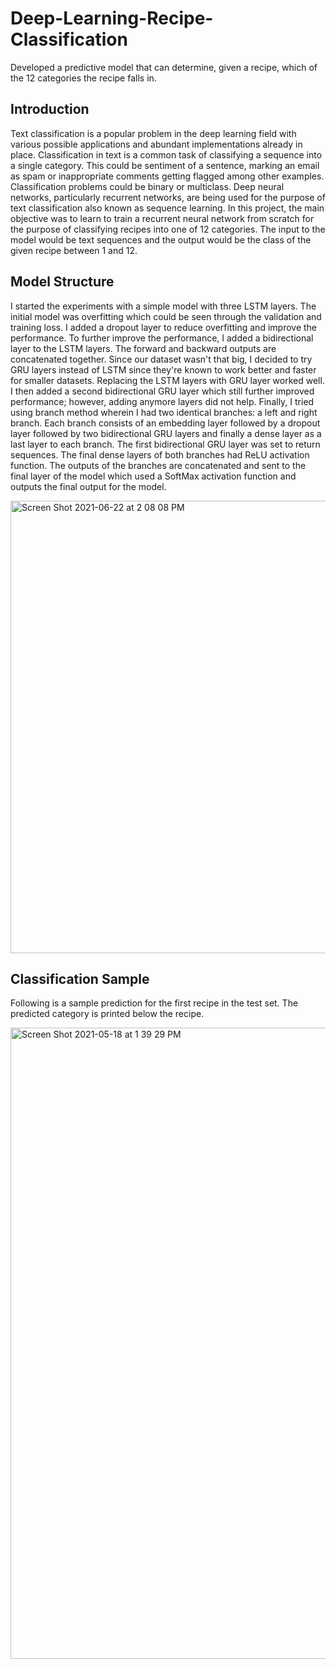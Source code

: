 # Deep-Learning-Recipe-Classification
Developed a predictive model that can determine, given a recipe, which of the 12 categories the recipe falls in.

## Introduction 

Text classification is a popular problem in the deep learning field with various possible applications and abundant implementations already in place. Classification in text is a common task of classifying a sequence into a single category. This could be sentiment of a sentence, marking an email as spam or inappropriate comments getting flagged among other examples. Classification problems could be binary or multiclass. Deep neural networks, particularly recurrent networks, are being used for the purpose of text classification also known as sequence learning. In this project, the main objective was to learn to train a recurrent neural network from scratch for the purpose of classifying recipes into one of 12 categories. The input to the model would be text sequences and the output would be the class of the given recipe between 1 and 12. 

## Model Structure

I started the experiments with a simple model with three LSTM layers. The initial model was overfitting which could be seen through the validation and training loss. I added a dropout layer to reduce overfitting and improve the performance. To further improve the performance, I added a bidirectional layer to the LSTM layers. The forward and backward outputs are concatenated together. Since our dataset wasn't that big, I decided to try GRU layers instead of LSTM since they're known to work better and faster for smaller datasets. Replacing the LSTM layers with GRU layer worked well. I then added a second bidirectional GRU layer which still further improved performance; however, adding anymore layers did not help. Finally, I tried using branch method wherein I had two identical branches: a left and right branch. Each branch consists of an embedding layer followed by a dropout layer followed by two bidirectional GRU layers and finally a dense layer as a last layer to each branch. The first bidirectional GRU layer was set to return sequences. The final dense layers of both branches had ReLU activation function. The outputs of the branches are concatenated and sent to the final layer of the model which used a SoftMax activation function and outputs the final output for the model. 

<img width="724" alt="Screen Shot 2021-06-22 at 2 08 08 PM" src="https://user-images.githubusercontent.com/32781544/122906539-1d9d1e00-d307-11eb-977b-a67064d53830.png">

## Classification Sample

Following is a sample prediction for the first recipe in the test set. The predicted category is printed below the recipe.

<img width="1010" alt="Screen Shot 2021-05-18 at 1 39 29 PM" src="https://user-images.githubusercontent.com/32781544/122907444-014db100-d308-11eb-8af2-ff106119286d.png">

